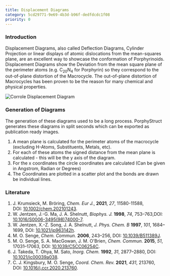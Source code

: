 ```yaml
---
title: Displacement Diagrams
category: 5cd29771-9e69-4b3d-b96f-dedfdcdc1f08
priority: 0
---
```

### Introduction

Displacement Diagrams, also called Deflection Diagrams, Cylinder Projection or linear displays of atomic dislocations from the mean-squares plane, are an excellent way to showcase the conformation of Porphyrinoids. Displacement Diagrams show the Deviation from the mean square plane of the perimeter atoms (e.g. C<sub>20</sub>N<sub>4</sub> for Porphyrin) so they correspond to the out-of-plane distortion of the Macrocycle. The out-of-plane distortion of Macrocycles has been proven to be the reason for many chemical and physical properties.

![Corrole Displacement Diagram](/uploads/295698_graph.svg)

### Generation of Diagrams

The generation of these diagrams used to be a long process. PorphyStruct generates these diagrams in split seconds which can be exported as publication ready images.

1. A mean plane is calculated for the perimeter atoms of the macrocycle (excluding H-Atoms, Substituents, Metals, etc).
2. For each of these atoms the signed distance from the mean plane is calculated - this will be the y axis of the diagram.
3. For the x coordinates the circle coordinates are calculated (Can be given in Angstrom, Radian or Degrees)
4. The Coordinates are plotted in a scatter plot and the bonds are drawn be individual lines.

### Literature

1.  J. Krumsieck, M. Bröring, *Chem. Eur J.*, **2021**, *27*, 11580-11588, DOI: [10.1002/chem.202101243](https://doi.org/10.1002/chem.202101243).
2.  W. Jentzen, J.-G. Ma, J. A. Shelnutt, *Biophys. J.* **1998**, *74*, 753–763,DOI: [10.1016/S0006-3495(98)74000-7](https://doi.org/10.1016/S0006-3495(98)74000-7).
3. W. Jentzen, X.-Z. Song, J. A. Shelnutt, *J. Phys. Chem. B* **1997**, *101*, 1684–1699, DOI: [10.1021/jp963142h](https://doi.org/10.1021/jp963142h).
4. M. O. Senge, *Chem. Commun.* **2006**, 243–256, DOI: [10.1039/B511389J](https://doi.org/10.1039/B511389J "Link to landing page via DOI").
5. M. O. Senge, S. A. MacGowan, J. M. O'Brien, *Chem. Commun.* **2015**, *51*, 17031–17063, DOI: [10.1039/C5CC06254C](https://doi.org/10.1039/C5CC06254C "Link to landing page via DOI").
6. J. Takeda, T. Ohya, M. Sato, *Inorg. Chem.* **1992**, *31*, 2877–2880, DOI: [10.1021/ic00039a038](https://doi.org/10.1021/ic00039a038).
7. C. J. Kingsbury, M. O. Senge, *Coord. Chem. Rev.* **2021**, *431*, 213760, DOI: [10.1016/j.ccr.2020.213760](https://doi.org/10.1016/j.ccr.2020.213760).